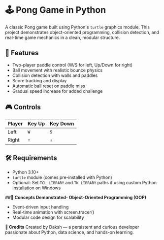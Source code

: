 # 🕹️ Pong Game in Python

A classic Pong game built using Python's `turtle` graphics module. This project demonstrates object-oriented programming, collision detection, and real-time game mechanics in a clean, modular structure.

## 🚀 Features

- Two-player paddle control (W/S for left, Up/Down for right)
- Ball movement with realistic bounce physics
- Collision detection with walls and paddles
- Score tracking and display
- Automatic ball reset on paddle miss
- Gradual speed increase for added challenge

## 🎮 Controls

| Player | Key Up | Key Down |
|--------|--------|----------|
| Left   | `W`    | `S`      |
| Right  | `↑`    | `↓`      |

## 🛠️ Requirements

- Python 3.10+
- `turtle` module (comes pre-installed with Python)
- Optional: Set `TCL_LIBRARY` and `TK_LIBRARY` paths if using custom Python installation on Windows

**##🧠 Concepts Demonstrated- Object-Oriented Programming (OOP)**
- Event-driven input handling
- Real-time animation with screen.tracer()
- Modular code design for scalability

**🙌 Credits**
Created by Daksh — a persistent and curious developer passionate about Python, data science, and hands-on learning.

